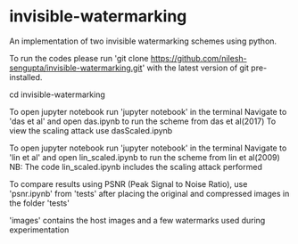 # invisible-watermarking
An implementation of two invisible watermarking schemes using python.

To run the codes please run 'git clone https://github.com/nilesh-sengupta/invisible-watermarking.git' with the latest version of git pre-installed.

cd invisible-watermarking

To open jupyter notebook run 'jupyter notebook' in the terminal
Navigate to 'das et al' and open das.ipynb to run the scheme from das et al(2017)
To view the scaling attack use dasScaled.ipynb

To open jupyter notebook run 'jupyter notebook' in the terminal
Navigate to 'lin et al' and open lin_scaled.ipynb to run the scheme from lin et al(2009)
NB: The code lin_scaled.ipynb includes the scaling attack performed

To compare results using PSNR (Peak Signal to Noise Ratio), use 'psnr.ipynb' from 'tests' after placing the original and compressed images in the folder 'tests'

'images' contains the host images and a few watermarks used during experimentation


